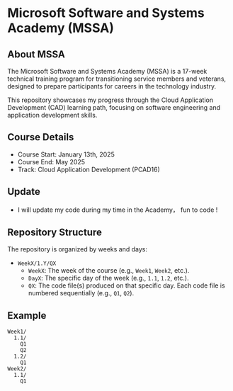 # Microsoft Software and Systems Academy (MSSA)

## About MSSA
The Microsoft Software and Systems Academy (MSSA) is a 17-week technical training program for transitioning service members and veterans, designed to prepare participants for careers in the technology industry.

This repository showcases my progress through the Cloud Application Development (CAD) learning path, focusing on software engineering and application development skills.

## Course Details
- Course Start: January 13th, 2025
- Course End: May 2025
- Track: Cloud Application Development (PCAD16)

## Update
- I will update my code during my time in the Academy， fun to code ! 

## Repository Structure
The repository is organized by weeks and days:

- `WeekX/1.Y/QX`
  - `WeekX`: The week of the course (e.g., `Week1`, `Week2`, etc.).
  - `DayX`: The specific day of the week (e.g., `1.1`, `1.2`, etc.).
  - `QX`: The code file(s) produced on that specific day. Each code file is numbered sequentially (e.g., `Q1`, `Q2`).

## Example
```plaintext
Week1/
  1.1/
    Q1
    Q2
  1.2/
    Q1
Week2/
  1.1/
    Q1

